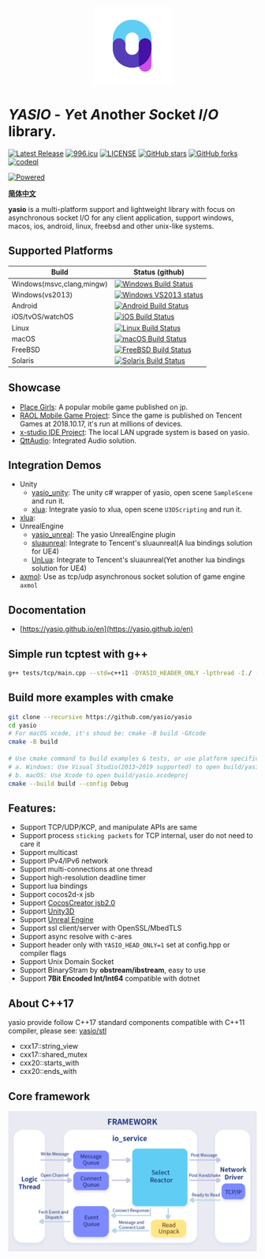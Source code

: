 <p align="center"><a href="https://yasio.github.io/yasio" target="_blank" rel="noopener noreferrer"><img width="160" src="docs/assets/images/logo.png" alt="yasio logo"></a></p>

# *YASIO* - *Y*et *A*nother *S*ocket *I*/*O* library.

[![Latest Release](https://img.shields.io/github/v/release/yasio/yasio?include_prereleases&label=release)](../../releases/latest)
[![996.icu](https://img.shields.io/badge/link-996.icu-red.svg)](https://996.icu)
[![LICENSE](https://img.shields.io/badge/license-Anti%20996-blue.svg)](https://github.com/yasio/yasio/blob/master/LICENSE)
[![GitHub stars](https://img.shields.io/github/stars/yasio/yasio.svg?label=Stars)](https://github.com/yasio/yasio)
[![GitHub forks](https://img.shields.io/github/forks/yasio/yasio.svg?label=Forks)](https://github.com/yasio/yasio)
[![codeql](https://github.com/yasio/yasio/workflows/codeql/badge.svg)](https://github.com/yasio/yasio/actions?query=workflow%3Acodeql)  
  
[![Powered](https://img.shields.io/badge/Powered%20by-C4games%20%7C%20Bytedance-blue.svg)](https://www.bytedance.com/)  
  
**[简体中文](README.md)**
  
**yasio** is a multi-platform support and lightweight library with focus on asynchronous socket I/O for any client application, support windows, macos, ios, android, linux, freebsd and other unix-like systems.

## Supported Platforms

| Build | Status (github) |
|-------|-----------------|
| Windows(msvc,clang,mingw)|[![Windows Build Status](https://github.com/yasio/yasio/workflows/windows/badge.svg)](https://github.com/yasio/yasio/actions?query=workflow%3Awindows)|
| Windows(vs2013)|[![Windows VS2013 status](https://ci.appveyor.com/api/projects/status/xdmad4v3917n7rct?svg=true)](https://ci.appveyor.com/project/halx99/yasio)|
| Android|[![Android Build Status](https://github.com/yasio/yasio/workflows/android/badge.svg)](https://github.com/yasio/yasio/actions?query=workflow%3Aandroid)|
| iOS/tvOS/watchOS|[![iOS Build Status](https://github.com/yasio/yasio/workflows/ios/badge.svg)](https://github.com/yasio/yasio/actions?query=workflow%3Aios)|
| Linux |[![Linux Build Status](https://github.com/yasio/yasio/workflows/linux/badge.svg)](https://github.com/yasio/yasio/actions?query=workflow%3Alinux)|
| macOS |[![macOS Build Status](https://github.com/yasio/yasio/workflows/osx/badge.svg)](https://github.com/yasio/yasio/actions?query=workflow%3Aosx)|
| FreeBSD |[![FreeBSD Build Status](https://github.com/yasio/yasio/workflows/freebsd/badge.svg)](https://github.com/yasio/yasio/actions?query=workflow%3Afreebsd)|
| Solaris |[![Solaris Build Status](https://github.com/yasio/yasio/workflows/solaris/badge.svg)](https://github.com/yasio/yasio/actions?query=workflow%3Asolaris)|

## Showcase
* [Place Girls](http://hcsj.c4connect.co.jp/): A popular mobile game published on jp.
* [RAOL Mobile Game Project](https://hongjing.qq.com/): Since the game is published on Tencent Games at 2018.10.17, it's run at millions of devices.
* [x-studio IDE Project](https://en.x-studio.net/): The local LAN upgrade system is based on yasio.
* [QttAudio](https://www.qttaudio.com/): Integrated Audio solution.

## Integration Demos
* Unity
  - [yasio_unity](https://github.com/yasio/yasio_unity): The unity c# wrapper of yasio, open scene `SampleScene` and run it.
  - [xlua](https://github.com/yasio/xLua): Integrate yasio to xlua, open scene `U3DScripting` and run it.
* [xlua](https://github.com/yasio/xLua): 
* UnrealEngine
  - [yasio_unreal](https://github.com/yasio/yasio_unreal): The yasio UnrealEngine plugin
  - [sluaunreal](https://github.com/yasio/sluaunreal): Integrate to Tencent's sluaunreal(A lua bindings solution for UE4)
  - [UnLua](https://github.com/yasio/UnLua): Integrate to Tencent's sluaunreal(Yet another lua bindings solution for UE4)
* [axmol](https://github.com/axmolengine/axmol): Use as tcp/udp asynchronous socket solution of game engine `axmol`

## Docomentation
* [https://yasio.github.io/en](https://yasio.github.io/en)

## Simple run tcptest with g++
```sh
g++ tests/tcp/main.cpp --std=c++11 -DYASIO_HEADER_ONLY -lpthread -I./ -o tcptest && ./tcptest
```

## Build more examples with cmake
```sh
git clone --recursive https://github.com/yasio/yasio
cd yasio
# For macOS xcode, it's shoud be: cmake -B build -GXcode
cmake -B build

# Use cmake command to build examples & tests, or use platform specific IDE to open yasio project
# a. Windows: Use Visual Studio(2013~2019 supported) to open build/yasio.sln
# b. macOS: Use Xcode to open build/yasio.xcodeproj
cmake --build build --config Debug
```

## Features: 
* Support TCP/UDP/KCP, and manipulate APIs are same
* Support process ```sticking packets``` for TCP internal, user do not need to care it
* Support multicast
* Support IPv4/IPv6 network
* Support multi-connections at one thread
* Support high-resolution deadline timer
* Support lua bindings
* Support cocos2d-x jsb
* Support [CocosCreator jsb2.0](https://github.com/yasio/inettester)
* Support [Unity3D](https://github.com/yasio/yasio_unity)
* Support [Unreal Engine](https://github.com/yasio/yasio_unreal)
* Support ssl client/server with OpenSSL/MbedTLS
* Support async resolve with c-ares
* Support header only with ```YASIO_HEAD_ONLY=1``` set at config.hpp or compiler flags
* Support Unix Domain Socket
* Support BinaryStram by **obstream/ibstream**, easy to use
* Support **7Bit Encoded Int/Int64** compatible with dotnet

## About C++17
yasio provide follow C++17 standard components compatible with C++11 compiler, please see: [yasio/stl](https://github.com/yasio/yasio/tree/dev/yasio/stl)
- cxx17::string_view
- cxx17::shared_mutex
- cxx20::starts_with
- cxx20::ends_with
  
## Core framework
![image](docs/assets/images/framework_en.png)  

